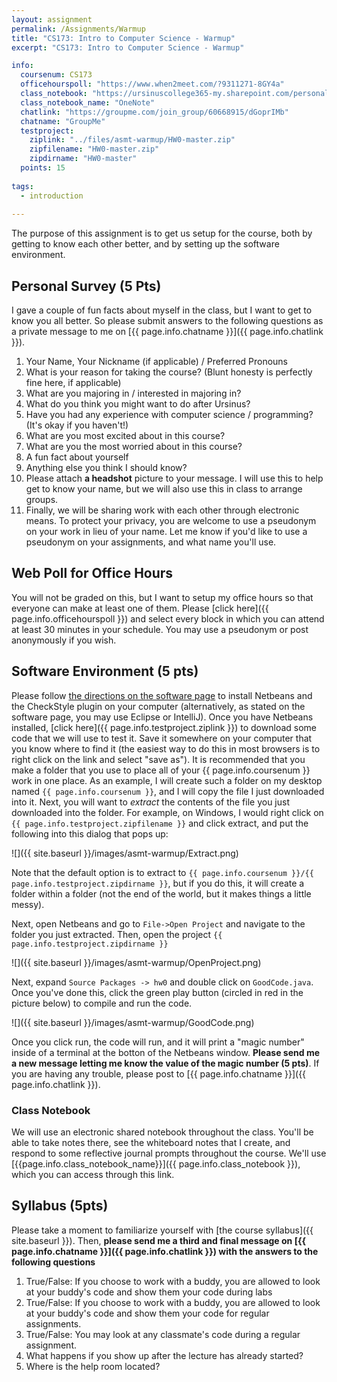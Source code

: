 ```yaml
---
layout: assignment
permalink: /Assignments/Warmup
title: "CS173: Intro to Computer Science - Warmup"
excerpt: "CS173: Intro to Computer Science - Warmup"

info:
  coursenum: CS173
  officehourspoll: "https://www.when2meet.com/?9311271-8GY4a"
  class_notebook: "https://ursinuscollege365-my.sharepoint.com/personal/wmongan_ursinus_edu/Documents/Class%20Notebooks/CS173%20Fall%202020"
  class_notebook_name: "OneNote"
  chatlink: "https://groupme.com/join_group/60668915/dGoprIMb"
  chatname: "GroupMe"
  testproject:
    ziplink: "../files/asmt-warmup/HW0-master.zip"
    zipfilename: "HW0-master.zip"
    zipdirname: "HW0-master"
  points: 15
  
tags:
  - introduction
  
---
```


The purpose of this assignment is to get us setup for the course, both by getting to know each other better, and by setting up the software environment.

## Personal Survey (5 Pts)

I gave a couple of fun facts about myself in the class, but I want to get to know you all better. So please submit answers to the following questions as a private message to me on [{{ page.info.chatname }}]({{ page.info.chatlink }}).

1.  Your Name, Your Nickname (if applicable) / Preferred Pronouns
2.  What is your reason for taking the course? (Blunt honesty is perfectly fine here, if applicable)
3.  What are you majoring in / interested in majoring in?
4.  What do you think you might want to do after Ursinus?
5.  Have you had any experience with computer science / programming? (It's okay if you haven't!)
6.  What are you most excited about in this course?
7.  What are you the most worried about in this course?
8.  A fun fact about yourself
9.  Anything else you think I should know?
10.  Please attach **a headshot** picture to your message. I will use this to help get to know your name, but we will also use this in class to arrange groups.
11.  Finally, we will be sharing work with each other through electronic means.  To protect your privacy, you are welcome to use a pseudonym on your work in lieu of your name.  Let me know if you'd like to use a pseudonym on your assignments, and what name you'll use.

## Web Poll for Office Hours

You will not be graded on this, but I want to setup my office hours so that everyone can make at least one of them. Please [click here]({{ page.info.officehourspoll }}) and select every block in which you can attend at least 30 minutes in your schedule. You may use a pseudonym or post anonymously if you wish.

## Software Environment (5 pts)

Please follow [the directions on the software page](../NetBeans) to install Netbeans and the CheckStyle plugin on your computer (alternatively, as stated on the software page, you may use Eclipse or IntelliJ). Once you have Netbeans installed, [click here]({{ page.info.testproject.ziplink }}) to download some code that we will use to test it. Save it somewhere on your computer that you know where to find it (the easiest way to do this in most browsers is to right click on the link and select "save as"). It is recommended that you make a folder that you use to place all of your {{ page.info.coursenum }} work in one place. As an example, I will create such a folder on my desktop named `{{ page.info.coursenum }}`, and I will copy the file I just downloaded into it. Next, you will want to _extract_ the contents of the file you just downloaded into the folder. For example, on Windows, I would right click on `{{ page.info.testproject.zipfilename }}` and click extract, and put the following into this dialog that pops up:

![]({{ site.baseurl }}/images/asmt-warmup/Extract.png)

Note that the default option is to extract to `{{ page.info.coursenum }}/{{ page.info.testproject.zipdirname }}`, but if you do this, it will create a folder within a folder (not the end of the world, but it makes things a little messy).

Next, open Netbeans and go to `File->Open Project` and navigate to the folder you just extracted. Then, open the project `{{ page.info.testproject.zipdirname }}`

![]({{ site.baseurl }}/images/asmt-warmup/OpenProject.png)

Next, expand `Source Packages -> hw0` and double click on `GoodCode.java`. Once you've done this, click the green play button (circled in red in the picture below) to compile and run the code.

![]({{ site.baseurl }}/images/asmt-warmup/GoodCode.png)

Once you click run, the code will run, and it will print a "magic number" inside of a terminal at the botton of the Netbeans window. **Please send me a new message letting me know the value of the magic number (5 pts)**. If you are having any trouble, please post to [{{ page.info.chatname }}]({{ page.info.chatlink }}).

### Class Notebook

We will use an electronic shared notebook throughout the class.  You'll be able to take notes there, see the whiteboard notes that I create, and respond to some reflective journal prompts throughout the course.  We'll use [{{page.info.class_notebook_name}}]({{ page.info.class_notebook }}), which you can access through this link.

## Syllabus (5pts)

Please take a moment to familiarize yourself with [the course syllabus]({{ site.baseurl }}). Then, **please send me a third and final message on [{{ page.info.chatname }}]({{ page.info.chatlink }}) with the answers to the following questions**

1.  True/False: If you choose to work with a buddy, you are allowed to look at your buddy's code and show them your code during labs
2.  True/False: If you choose to work with a buddy, you are allowed to look at your buddy's code and show them your code for regular assignments.
3.  True/False: You may look at any classmate's code during a regular assignment.
4.  What happens if you show up after the lecture has already started?
5.  Where is the help room located?
<!--6.  Extra credit (+2) Send me a selfie of yourself inside of the help room.-->
